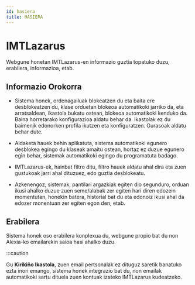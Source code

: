 ```yaml
---
id: hasiera
title: HASIERA
---
```


# IMTLazarus

Webgune honetan IMTLazarus-en informazio guztia topatuko duzu, erabilera, informazioa, etab.

## Informazio Orokorra
* Sistema honek, ordenagailuak blokeatzen du eta baita ere desblokeatzen du, klase orduetan blokeoa automatikoki jarriko da, eta arratsaldean, ikastola bukatu ostean, blokeoa automatikoki kenduko da. Baina horretarako konfigurazioa aldatu behar da. Ikastolak ez du baimenik edonorken profila ikutzen eta konfiguratzen. Gurasoak aldatu behar dute.

* Aldaketa hauek behin aplikatuta, sistema automatikoki egunero desblokea egingo du klaseak amaitu ostean, hortaz ez duzue egunero egin behar, sistemak automatikoki egingo du programatuta badago.

* IMTLazarus-ek, hainbat filtro ditu, filtro hauek aldatu ahal dira eta zuen gustukoak jarri ahal dituzuez, edo guztia desblokeatu.

* Azkenengoz, sistemak, pantilari argazkiak egiten dio segunduro, orduan ikusi ahalko duzue zuen seme/alabak zer egiten hari diren edozein momentutan, honekin batera, historial bat du eta edonoiz ikusi ahal da edozer monentuan zer egiten egon den, etab.

## Erabilera
Sistema honek oso erabilera konplexua du, webgune propio bat du non Alexia-ko emailarekin saioa hasi ahalko duzu.

:::caution

Gu **Kirikiño Ikastola**, zuen email pertsonalak ez dituguz saretik banatuko ezta inori emango, sistema honek integrazio bat du, non emailak automatikoki sartu dituela zuen kontuak izateko IMTLazarus kudeatzeko.
